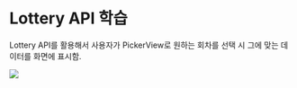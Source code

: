 # Lottery API 학습

Lottery API를 활용해서 사용자가 PickerView로 원하는 회차를 선택 시 그에 맞는 데이터를 화면에 표시함.

![](https://i.imgur.com/sZscgju.gif)
